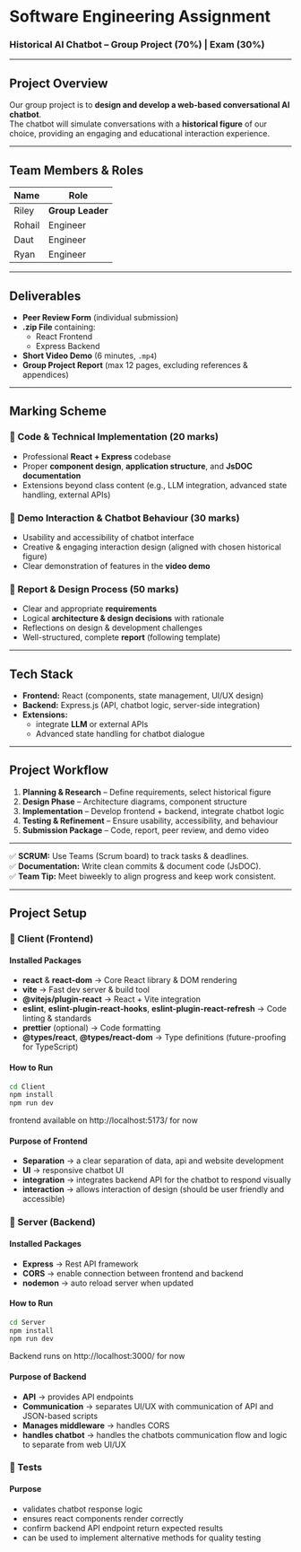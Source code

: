 # Software Engineering Assignment  
### Historical AI Chatbot – Group Project (70%) | Exam (30%)

---

## Project Overview
Our group project is to **design and develop a web-based conversational AI chatbot**.  
The chatbot will simulate conversations with a **historical figure** of our choice, providing an engaging and educational interaction experience.

---

## Team Members & Roles

| Name   | Role             |
|--------|------------------|
| Riley    | **Group Leader** |
| Rohail | Engineer         |
| Daut   | Engineer         |
| Ryan | Engineer         |

---

## Deliverables
- **Peer Review Form** (individual submission)  
- **.zip File** containing:
  - React Frontend  
  - Express Backend  
- **Short Video Demo** (6 minutes, `.mp4`)  
- **Group Project Report** (max 12 pages, excluding references & appendices)  

---

## Marking Scheme
### 🔹 Code & Technical Implementation (20 marks)
- Professional **React + Express** codebase  
- Proper **component design**, **application structure**, and **JsDOC documentation**  
- Extensions beyond class content (e.g., LLM integration, advanced state handling, external APIs)  

### 🔹 Demo Interaction & Chatbot Behaviour (30 marks)
- Usability and accessibility of chatbot interface  
- Creative & engaging interaction design (aligned with chosen historical figure)  
- Clear demonstration of features in the **video demo**  

### 🔹 Report & Design Process (50 marks)
- Clear and appropriate **requirements**  
- Logical **architecture & design decisions** with rationale  
- Reflections on design & development challenges  
- Well-structured, complete **report** (following template)  

---

## Tech Stack
- **Frontend:** React (components, state management, UI/UX design)  
- **Backend:** Express.js (API, chatbot logic, server-side integration)  
- **Extensions:**  
  - integrate **LLM** or external APIs  
  - Advanced state handling for chatbot dialogue  

---

## Project Workflow
1. **Planning & Research** – Define requirements, select historical figure  
2. **Design Phase** – Architecture diagrams, component structure  
3. **Implementation** – Develop frontend + backend, integrate chatbot logic  
4. **Testing & Refinement** – Ensure usability, accessibility, and behaviour  
5. **Submission Package** – Code, report, peer review, and demo video  

---

✅ **SCRUM:** Use Teams (Scrum board) to track tasks & deadlines.  
✅ **Documentation:** Write clean commits & document code (JsDOC).  
✅ **Team Tip:** Meet biweekly to align progress and keep work consistent.  

---


## Project Setup

### 🔹 Client (Frontend)

#### Installed Packages
- **react** & **react-dom** → Core React library & DOM rendering  
- **vite** → Fast dev server & build tool  
- **@vitejs/plugin-react** → React + Vite integration  
- **eslint**, **eslint-plugin-react-hooks**, **eslint-plugin-react-refresh** → Code linting & standards  
- **prettier** (optional) → Code formatting  
- **@types/react**, **@types/react-dom** → Type definitions (future-proofing for TypeScript)  

#### How to Run
```bash
cd Client
npm install
npm run dev

``` 
frontend available on http://localhost:5173/ for now

#### Purpose of Frontend
- **Separation** → a clear separation of data, api and website development
- **UI** → responsive chatbot UI
- **integration** → integrates backend API for the chatbot to respond visually
- **interaction** → allows interaction of design (should be user friendly and accessible)


### 🔹 Server (Backend)

#### Installed Packages
- **Express** → Rest API framework
- **CORS** → enable connection between frontend and backend
- **nodemon** → auto reload server when updated

#### How to Run
```bash
cd Server
npm install
npm run dev

``` 
Backend runs on http://localhost:3000/ for now

#### Purpose of Backend
- **API** → provides API endpoints
- **Communication** → separates UI/UX with communication of API and JSON-based scripts
- **Manages middleware** → handles CORS
- **handles chatbot** → handles the chatbots communication flow and logic to separate from web UI/UX

### 🔹 Tests 

#### Purpose
- validates chatbot response logic
- ensures react components render correctly
- confirm backend API endpoint return expected results
- can be used to implement alternative methods for quality testing
